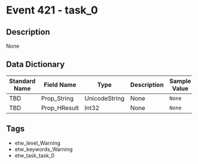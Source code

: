 # Event 421 - task_0

## Description
None

## Data Dictionary
|Standard Name|Field Name|Type|Description|Sample Value|
|---|---|---|---|---|
|TBD|Prop_String|UnicodeString|None|`None`|
|TBD|Prop_HResult|Int32|None|`None`|

## Tags
* etw_level_Warning
* etw_keywords_Warning
* etw_task_task_0